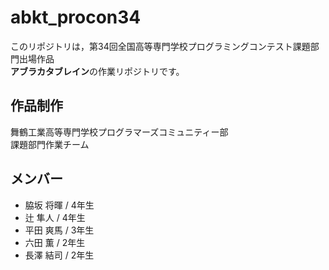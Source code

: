 # abkt_procon34
このリポジトリは，第34回全国高等専門学校プログラミングコンテスト課題部門出場作品  
**アブラカタブレイン**の作業リポジトリです。  
## 作品制作  
舞鶴工業高等専門学校プログラマーズコミュニティー部  
課題部門作業チーム
## メンバー
* 脇坂 将暉 / 4年生
* 辻 隼人 / 4年生
* 平田 爽馬 / 3年生
* 六田 薫 / 2年生
* 長澤 結司 / 2年生
